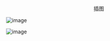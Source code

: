 <p align="center">插图</p>

![image](http://pic.wenku8.com/pictures/2/2522/97060/115368.jpg)

![image](http://pic.wenku8.com/pictures/2/2522/97060/115369.jpg)

